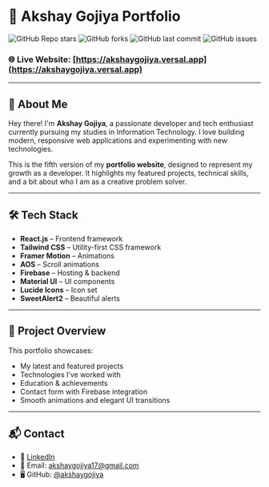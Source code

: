 # 🚀 Akshay Gojiya Portfolio

![GitHub Repo stars](https://img.shields.io/github/stars/akshaygojiya/Portfolio?style=flat-square)
![GitHub forks](https://img.shields.io/github/forks/akshaygojiya/Portfolio?style=flat-square)
![GitHub last commit](https://img.shields.io/github/last-commit/akshaygojiya/Portfolio?style=flat-square)
![GitHub issues](https://img.shields.io/github/issues/akshaygojiya/Portfolio?style=flat-square)

### 🌐 Live Website: [https://akshaygojiya.versal.app](https://akshaygojiya.versal.app)

---

## 👋 About Me

Hey there! I'm **Akshay Gojiya**, a passionate developer and tech enthusiast currently pursuing my studies in Information Technology. I love building modern, responsive web applications and experimenting with new technologies.

This is the fifth version of my **portfolio website**, designed to represent my growth as a developer. It highlights my featured projects, technical skills, and a bit about who I am as a creative problem solver.

---

## 🛠️ Tech Stack

- **React.js** – Frontend framework  
- **Tailwind CSS** – Utility-first CSS framework  
- **Framer Motion** – Animations  
- **AOS** – Scroll animations  
- **Firebase** – Hosting & backend  
- **Material UI** – UI components  
- **Lucide Icons** – Icon set  
- **SweetAlert2** – Beautiful alerts

---

## 📁 Project Overview

This portfolio showcases:
- My latest and featured projects  
- Technologies I’ve worked with  
- Education & achievements  
- Contact form with Firebase integration  
- Smooth animations and elegant UI transitions  

---

## 📬 Contact

- 💼 [LinkedIn](https://www.linkedin.com/in/akshaygojiya)
- 📧 Email: akshaygojiya17@gmail.com  
- 🖥 GitHub: [@akshaygojiya](https://github.com/akshaygojiya)

